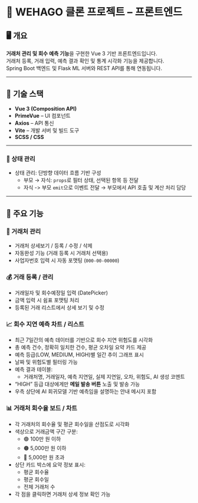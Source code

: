 # 📘 WEHAGO 클론 프로젝트 – 프론트엔드

## 🖥️ 개요
**거래처 관리 및 회수 예측 기능**을 구현한 Vue 3 기반 프론트엔드입니다.  
거래처 등록, 거래 입력, 예측 결과 확인 및 통계 시각화 기능을 제공합니다.  
Spring Boot 백엔드 및 Flask ML 서버와 REST API를 통해 연동됩니다.

---

## 🔧 기술 스택
- **Vue 3 (Composition API)**
- **PrimeVue** – UI 컴포넌트
- **Axios** – API 통신
- **Vite** – 개발 서버 및 빌드 도구
- **SCSS / CSS**

---

### 🔁 상태 관리
- 상태 관리: 단방향 데이터 흐름 기반 구성
  - 부모 → 자식: `props`로 필터 상태, 선택된 항목 등 전달
  - 자식 -> 부모 `emit`으로 이벤트 전달 → 부모에서 API 호출 및 계산 처리 담당

--- 

## 📌 주요 기능

### 📇 거래처 관리
- 거래처 상세보기 / 등록 / 수정 / 삭제 
- 자동완성 기능 (거래 등록 시 거래처 선택용)
- 사업자번호 입력 시 자동 포맷팅 (`000-00-00000`)

### 💰 거래 등록 / 관리
- 거래일자 및 회수예정일 입력 (DatePicker)
- 금액 입력 시 쉼표 포맷팅 처리
- 등록된 거래 리스트에서 상세 보기 및 수정

### 📈 회수 지연 예측 차트 / 리스트
- 최근 7일간의 예측 데이터를 기반으로 회수 지연 위험도를 시각화
- 총 예측 건수, 정확히 일치한 건수, 평균 오차일 요약 카드 제공
- 예측 등급(LOW, MEDIUM, HIGH)별 일간 추이 그래프 표시
- 날짜 및 위험도별 필터링 가능
- 예측 결과 테이블:
    - 거래처명, 거래일자, 예측 지연일, 실제 지연일, 오차, 위험도, AI 생성 코멘트
- “HIGH” 등급 대상에게만 **메일 발송 버튼** 노출 및 발송 가능
- 우측 상단에 AI 회귀모델 기반 예측임을 설명하는 안내 메시지 포함

### 📊 거래처 회수율 보드 / 차트
- 각 거래처의 회수율 및 평균 회수일을 산점도로 시각화
- 색상으로 거래금액 구간 구분:
    - 🟢 100만 원 이하
    - 🟠 5,000만 원 이하
    - 🔴 5,000만 원 초과
- 상단 카드 박스에 요약 정보 표시:
    - 평균 회수율
    - 평균 회수일
    - 전체 거래처 수
- 각 점을 클릭하면 거래처 상세 정보 확인 가능


